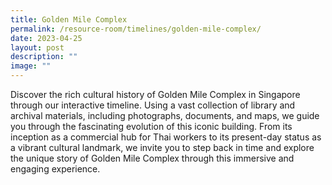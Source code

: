```yaml
---
title: Golden Mile Complex
permalink: /resource-room/timelines/golden-mile-complex/
date: 2023-04-25
layout: post
description: ""
image: ""
---
```

Discover the rich cultural history of Golden Mile Complex in Singapore through our interactive timeline. Using a vast collection of library and archival materials, including photographs, documents, and maps, we guide you through the fascinating evolution of this iconic building. From its inception as a commercial hub for Thai workers to its present-day status as a vibrant cultural landmark, we invite you to step back in time and explore the unique story of Golden Mile Complex through this immersive and engaging experience.
